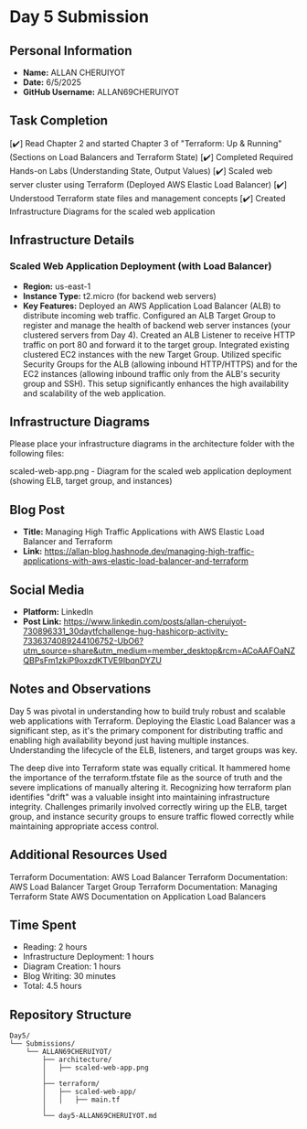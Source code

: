 # Day 5 Submission

## Personal Information
- **Name:** ALLAN CHERUIYOT
- **Date:** 6/5/2025
- **GitHub Username:** ALLAN69CHERUIYOT

## Task Completion
[✔️] Read Chapter 2 and started Chapter 3 of "Terraform: Up & Running" (Sections on Load Balancers and Terraform State)
[✔️] Completed Required Hands-on Labs (Understanding State, Output Values)
[✔️] Scaled web server cluster using Terraform (Deployed AWS Elastic Load Balancer)
[✔️] Understood Terraform state files and management concepts
[✔️] Created Infrastructure Diagrams for the scaled web application

## Infrastructure Details

### Scaled Web Application Deployment (with Load Balancer)
- **Region:** us-east-1
- **Instance Type:**  t2.micro (for backend web servers)
- **Key Features:** Deployed an AWS Application Load Balancer (ALB) to distribute incoming web traffic.
Configured an ALB Target Group to register and manage the health of backend web server instances (your clustered servers from Day 4).
Created an ALB Listener to receive HTTP traffic on port 80 and forward it to the target group.
Integrated existing clustered EC2 instances with the new Target Group.
Utilized specific Security Groups for the ALB (allowing inbound HTTP/HTTPS) and for the EC2 instances (allowing inbound traffic only from the ALB's security group and SSH).
This setup significantly enhances the high availability and scalability of the web application.



## Infrastructure Diagrams
Please place your infrastructure diagrams in the architecture folder with the following files:

scaled-web-app.png - Diagram for the scaled web application deployment (showing ELB, target group, and instances)

## Blog Post
- **Title:** Managing High Traffic Applications with AWS Elastic Load Balancer and Terraform
- **Link:** https://allan-blog.hashnode.dev/managing-high-traffic-applications-with-aws-elastic-load-balancer-and-terraform

## Social Media
- **Platform:** LinkedIn
- **Post Link:** https://www.linkedin.com/posts/allan-cheruiyot-730896331_30daytfchallenge-hug-hashicorp-activity-7336374089244106752-UbO6?utm_source=share&utm_medium=member_desktop&rcm=ACoAAFOaNZQBPsFm1zkiP9oxzdKTVE9IbqnDYZU

## Notes and Observations
Day 5 was pivotal in understanding how to build truly robust and scalable web applications with Terraform. Deploying the Elastic Load Balancer was a significant step, as it's the primary component for distributing traffic and enabling high availability beyond just having multiple instances. Understanding the lifecycle of the ELB, listeners, and target groups was key.

The deep dive into Terraform state was equally critical. It hammered home the importance of the terraform.tfstate file as the source of truth and the severe implications of manually altering it. Recognizing how terraform plan identifies "drift" was a valuable insight into maintaining infrastructure integrity. Challenges primarily involved correctly wiring up the ELB, target group, and instance security groups to ensure traffic flowed correctly while maintaining appropriate access control.

## Additional Resources Used
Terraform Documentation: AWS Load Balancer
Terraform Documentation: AWS Load Balancer Target Group
Terraform Documentation: Managing Terraform State
AWS Documentation on Application Load Balancers

## Time Spent
- Reading: 2 hours
- Infrastructure Deployment: 1 hours
- Diagram Creation: 1 hours
- Blog Writing: 30 minutes
- Total: 4.5 hours

## Repository Structure
```
Day5/
└── Submissions/
    └── ALLAN69CHERUIYOT/
        ├── architecture/
        │   ├── scaled-web-app.png
        │   
        ├── terraform/
        │   ├── scaled-web-app/
        │   │   ├── main.tf
        │  
        └── day5-ALLAN69CHERUIYOT.md
``` 




